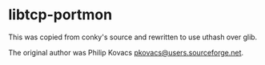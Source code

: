 libtcp-portmon
==============

This was copied from conky's source and rewritten to use uthash over glib.

The original author was Philip Kovacs pkovacs@users.sourceforge.net.
